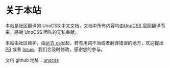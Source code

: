 # 关于本站

本站是社区翻译的 UnoCSS 中文文档，文档中所有内容均由[UnoCSS 官网](https://unocss.org/)翻译而来，感谢 UnoCSS 团队的无私奉献。

本站由社区维护，由[远方 os](https://github.com/Alfred-Skyblue)发起，若有用词不当或者翻译错误的地方，欢迎提出 [PR](https://github.com/cn-docs/unocss/pulls) 或者 [Issue](https://github.com/cn-docs/unocss/issues)，我们会及时修改，感谢您的参与。

文档 github 地址：[unocss](https://github.com/cn-docs/unocss)

